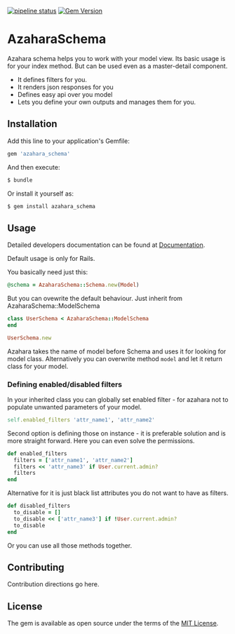[![pipeline status](https://git.servis.justice.cz/libraries/azahara_schema/badges/master/pipeline.svg)](https://git.servis.justice.cz/libraries/azahara_schema/commits/master)
[![Gem Version](https://badge.fury.io/rb/azahara_schema.svg)](https://badge.fury.io/rb/azahara_schema)

# AzaharaSchema

Azahara schema helps you to work with your model view.
Its basic usage is for your index method. But can be used even as a master-detail component.

* It defines filters for you.
* It renders json responses for you
* Defines easy api over you model
* Lets you define your own outputs and manages them for you.

## Installation
Add this line to your application's Gemfile:

```ruby
gem 'azahara_schema'
```

And then execute:
```bash
$ bundle
```

Or install it yourself as:
```bash
$ gem install azahara_schema
```

## Usage

Detailed developers documentation can be found at [Documentation](https://git.servis.justice.cz/libraries/azahara_schema/wikis/home).

Default usage is only for Rails.

You basically need just this:
```ruby
@schema = AzaharaSchema::Schema.new(Model)
```

But you can ovewrite the default behaviour. Just inherit from AzaharaSchema::ModelSchema
```ruby
class UserSchema < AzaharaSchema::ModelSchema
end

UserSchema.new
```

Azahara takes the name of model before Schema and uses it for looking for model class.
Alternatively you can overwrite method ```model``` and let it return class for your model.


### Defining enabled/disabled filters

In your inherited class you can globally set enabled filter - for azahara not to populate unwanted parameters of your model.
```ruby
self.enabled_filters 'attr_name1', 'attr_name2'
```
Second option is defining those on instance - it is preferable solution and is more straight forward.
Here you can even solve the permissions.
```ruby
def enabled_filters
  filters = ['attr_name1', 'attr_name2']
  filters << 'attr_name3' if User.current.admin?
  filters
end
```
Alternative for it is just black list attributes you do not want to have as filters.
```ruby
def disabled_filters
  to_disable = []
  to_disable << ['attr_name3'] if !User.current.admin?
  to_disable
end
```
Or you can use all those methods together.


## Contributing
Contribution directions go here.

## License
The gem is available as open source under the terms of the [MIT License](http://opensource.org/licenses/MIT).

